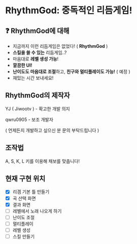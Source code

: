 # RhythmGod: 중독적인 리듬게임!

## ❓ RhythmGod에 대해
- 지금까지 이런 리듬게임은 없었다! ( **RhythmGod** )
- **스킬을 쓸 수 있는** 리듬게임..?
- 마음대로 **레벨 생성 가능**!
- **깔끔한 UI!** 
- **난이도도 마음대로 조절**하고, **친구와 멀티플레이도 가능!** ( 예정 )
- 재밌는 시간 보내세요!

## RhythmGod의 제작자 
YJ ( Jiwootv )  - 확고한 개발 의지

qwru0905  - 보조 개발자

( 언제든지 개발하고 싶으신 분 문의 부탁드립니다 )

## 조작법
A, S, K, L 키를 이용해 채보를 맞춥니다!

## 현재 구현 위치
- [X] 리겜 기본 틀 만들기
- [X] 곡 산택 화면
- [X] 결과 화면
- [ ] 레벨에서 노래 나오게 하기
- [ ] 난이도 조절
- [ ] 멀티플레이
- [ ] 레벨 생성
- [ ] 스킬 만들기
